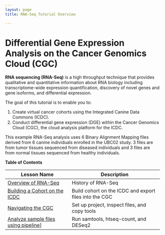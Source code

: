 ```yaml
---
layout: page
title: RNA-Seq Tutorial Overview

---
```



Differential Gene Expression Analysis on the Cancer Genomics Cloud (CGC)
============================================

**RNA sequencing (RNA-Seq)** is a high throughput technique that provides qualitative and quantitative information about RNA biology including transcriptome-wide expression quantification, discovery of novel genes and gene isoforms, and differential expression. 

The goal of this tutorial is to enable you to: 

1. Create virtual cancer cohorts using the Integrated Canine Data Commons (ICDC). 
2. Conduct differential gene expression (DGE) within the Cancer Genomics Cloud (CGC), the cloud analysis platform for the ICDC.


This example RNA-Seq analysis uses 6 Binary Alignment Mapping files derived from 6 canine individuals enrolled in the UBC02 study.  3 files are from tumor tissues sequenced from diseased individuals and 3 files are from normal tissues sequenced from healthy individuals.  


**Table of Contents**

| Lesson Name | Description|
| ---|--------|
| [Overview of RNA-Seq](./rna_seq_01.md) | History of RNA-Seq
| [Building a Cohort on the ICDC](./rna_seq_02.md) | Build cohort on the ICDC and export files into the CGC |
| [Navigating the CGC](./rna_seq_03.md)  |  Set up project, inspect files, and copy tools |
| [Analyze sample files using pipeline](./rna_seq_04.md)] |  Run samtools, htseq-count, and DESeq2|

